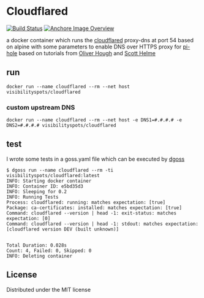 # Cloudflared

[![Build Status](https://travis-ci.org/visibilityspots/dockerfile-cloudflared.svg?branch=master)](https://travis-ci.org/visibilityspots/dockerfile-cloudflared) [![Anchore Image Overview](https://anchore.io/service/badges/image/83a10eecc520e2b85fc8861ca106ae3ef6e8e7509010f8509e2a0131750dd450)](https://anchore.io/image/dockerhub/visibilityspots%2Fcloudflared%3Alatest)

a docker container which runs the [cloudflared](https://developers.cloudflare.com/1.1.1.1/dns-over-https/cloudflared-proxy/) proxy-dns at port 54 based on alpine with some parameters to enable DNS over HTTPS proxy for [pi-hole](https://pi-hole.net/) based on tutorials from [Oliver Hough](https://oliverhough.cloud/blog/configure-pihole-with-dns-over-https/) and [Scott Helme](https://scotthelme.co.uk/securing-dns-across-all-of-my-devices-with-pihole-dns-over-https-1-1-1-1/)

## run

```docker run --name cloudflared --rm --net host visibilityspots/cloudflared```

### custom upstream DNS

```docker run --name cloudflared --rm --net host -e DNS1=#.#.#.# -e DNS2=#.#.#.# visibilityspots/cloudflared```

## test

I wrote some tests in a goss.yaml file which can be executed by [dgoss](https://github.com/aelsabbahy/goss/tree/master/extras/dgoss)

```
$ dgoss run --name cloudflared --rm -ti visibilityspots/cloudflared:latest
INFO: Starting docker container
INFO: Container ID: e5bd35d3
INFO: Sleeping for 0.2
INFO: Running Tests
Process: cloudflared: running: matches expectation: [true]
Package: ca-certificates: installed: matches expectation: [true]
Command: cloudflared --version | head -1: exit-status: matches expectation: [0]
Command: cloudflared --version | head -1: stdout: matches expectation: [cloudflared version DEV (built unknown)]


Total Duration: 0.028s
Count: 4, Failed: 0, Skipped: 0
INFO: Deleting container
```

## License
Distributed under the MIT license
